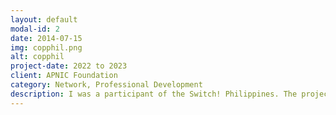 ```yaml
---
layout: default
modal-id: 2
date: 2014-07-15
img: copphil.png
alt: copphil
project-date: 2022 to 2023
client: APNIC Foundation
category: Network, Professional Development
description: I was a participant of the Switch! Philippines. The project, founded by the APNIC Foundation, aims to provide concrete and actionable support for women and gender diverse people working in the Internet technical sector who want to improve their professional credentials.
---
```

